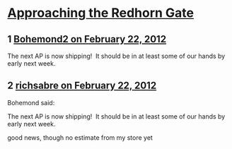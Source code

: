 # [Approaching the Redhorn Gate](https://community.fantasyflightgames.com/topic/60849-approaching-the-redhorn-gate/)

## 1 [Bohemond2 on February 22, 2012](https://community.fantasyflightgames.com/topic/60849-approaching-the-redhorn-gate/?do=findComment&comment=597622)

The next AP is now shipping!  It should be in at least some of our hands by early next week.

## 2 [richsabre on February 22, 2012](https://community.fantasyflightgames.com/topic/60849-approaching-the-redhorn-gate/?do=findComment&comment=597633)

Bohemond said:

The next AP is now shipping!  It should be in at least some of our hands by early next week.



good news, though no estimate from my store yet

